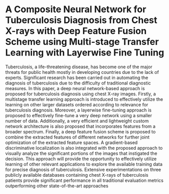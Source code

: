 # A Composite Neural Network for Tuberculosis Diagnosis from Chest X-rays with Deep Feature Fusion Scheme using Multi-stage Transfer Learning with Layerwise Fine Tuning

Tuberculosis, a life-threatening disease, has become
one of the major threats for public health mostly in developing
countries due to the lack of experts. Significant research has
been carried out in automating the diagnosis of tuberculosis
due to the difficulty of traditional diagnostic measures. In this
paper, a deep neural network-based approach is proposed for
tuberculosis diagnosis using chest X-ray images. Firstly, a multistage transfer learning approach is introduced to effectively
utilize the learning on other larger datasets ordered according
to relevance for tuberculosis diagnosis. Moreover, a layerwise
fine-tuning approach is proposed to effectively fine-tune a very
deep network using a smaller number of data. Additionally,
a very efficient and lightweight custom network architecture
is also proposed that incorporates features from a broader
spectrum. Finally, a deep feature fusion scheme is proposed
to combine the extracted features of different networks for
further joint optimization of the extracted feature spaces. A
gradient-based discriminative localization is also integrated with
the proposed approach to visually analyze the significant portions
of the images that instigated the decision. This approach will
provide the opportunity to effectively utilize learning of other
relevant applications to explore the available training data for
precise diagnosis of tuberculosis. Extensive experimentations on
three publicly available databases containing chest X-rays of
tuberculosis patients provide significant performance in all traditional evaluation metrics outperforming other state-of-the-art
approaches
